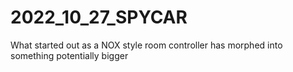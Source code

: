 # 2022_10_27_SPYCAR
What started out as a NOX style room controller has morphed into something potentially bigger
